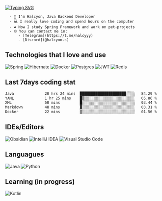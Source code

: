 <a href="https://git.io/typing-svg"><img src="https://readme-typing-svg.herokuapp.com?font=Fira+Code&size=24&duration=2500&pause=1000&color=18C375&background=15151500&vCenter=true&multiline=true&random=false&width=435&height=100&lines=Halcyon;Computer+science+student" alt="Typing SVG" /></a>

```
  - 👋 I'm Halcyon, Java Backend Developer
  - 💻 I really love coding and spend hours on the computer
  - ☘️ Now I study Spring Framework and work on pet-projects
  - 🌐 You can contact me in:
      - [Telegram](https://t.me/halcyyy)
      - [Discord](@halcyon.s)
```

## Technologies that I love and use
![Spring](https://img.shields.io/badge/spring-%236DB33F.svg?style=for-the-badge&logo=spring&logoColor=white)
![Hibernate](https://img.shields.io/badge/Hibernate-59666C?style=for-the-badge&logo=Hibernate&logoColor=white)
![Docker](https://img.shields.io/badge/docker-%230db7ed.svg?style=for-the-badge&logo=docker&logoColor=white)
![Postgres](https://img.shields.io/badge/postgres-%23316192.svg?style=for-the-badge&logo=postgresql&logoColor=white)
![JWT](https://img.shields.io/badge/JWT-black?style=for-the-badge&logo=JSON%20web%20tokens)
![Redis](https://img.shields.io/badge/redis-%23DD0031.svg?style=for-the-badge&logo=redis&logoColor=white)

## Last 7days coding stat
<!--START_SECTION:waka-->

```txt
Java              20 hrs 24 mins  █████████████████████░░░░   84.29 %
YAML              1 hr 25 mins    █▒░░░░░░░░░░░░░░░░░░░░░░░   05.86 %
XML               50 mins         █░░░░░░░░░░░░░░░░░░░░░░░░   03.44 %
Markdown          48 mins         ▓░░░░░░░░░░░░░░░░░░░░░░░░   03.31 %
Docker            22 mins         ▒░░░░░░░░░░░░░░░░░░░░░░░░   01.56 %
```

<!--END_SECTION:waka-->

## IDEs/Editors
![Obsidian](https://img.shields.io/badge/Obsidian-%23483699.svg?style=for-the-badge&logo=obsidian&logoColor=white)
![IntelliJ IDEA](https://img.shields.io/badge/IntelliJIDEA-000000.svg?style=for-the-badge&logo=intellij-idea&logoColor=white)
![Visual Studio Code](https://img.shields.io/badge/Visual%20Studio%20Code-0078d7.svg?style=for-the-badge&logo=visual-studio-code&logoColor=white)

## Languagues
![Java](https://img.shields.io/badge/java-%23ED8B00.svg?style=for-the-badge&logo=openjdk&logoColor=white)
![Python](https://img.shields.io/badge/python-3670A0?style=for-the-badge&logo=python&logoColor=ffdd54)

## Learning (in progress)
![Kotlin](https://img.shields.io/badge/kotlin-%237F52FF.svg?style=for-the-badge&logo=kotlin&logoColor=white)

